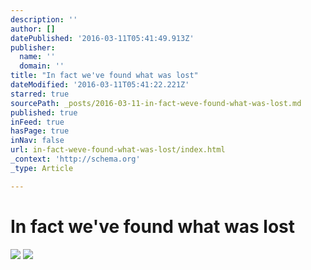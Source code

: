 ```yaml
---
description: ''
author: []
datePublished: '2016-03-11T05:41:49.913Z'
publisher:
  name: ''
  domain: ''
title: "In fact we've found what was lost"
dateModified: '2016-03-11T05:41:22.221Z'
starred: true
sourcePath: _posts/2016-03-11-in-fact-weve-found-what-was-lost.md
published: true
inFeed: true
hasPage: true
inNav: false
url: in-fact-weve-found-what-was-lost/index.html
_context: 'http://schema.org'
_type: Article

---
```

# In fact we've found what was lost
![](https://the-grid-user-content.s3-us-west-2.amazonaws.com/559330c7-0ecd-4cc9-ab8f-daf7ddc48e27.png)
![](https://the-grid-user-content.s3-us-west-2.amazonaws.com/5d37fb97-458a-4f7a-a4dc-8348dd5fd473.png)